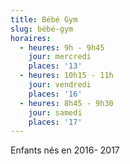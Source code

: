 ```yaml
---
title: Bébé Gym
slug: bébé-gym
horaires:
  - heures: 9h - 9h45
    jour: mercredi
    places: '13'
  - heures: 10h15 - 11h
    jour: vendredi
    places: '16'
  - heures: 8h45 - 9h30
    jour: samedi
    places: '17'
---
```

Enfants nés en 2016- 2017
